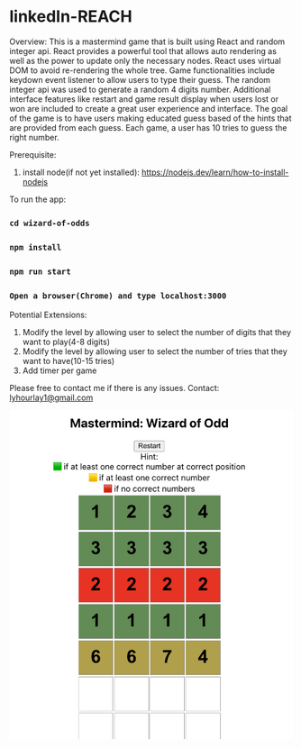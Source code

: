 # linkedIn-REACH

Overview: This is a mastermind game that is built using React and random integer api. 
React provides a powerful tool that allows auto rendering as well as the power to
update only the necessary nodes. React uses virtual DOM to avoid re-rendering the
whole tree. Game functionalities include keydown event listener to allow users to 
type their guess. The random integer api was used to generate a random 4 digits 
number. Additional interface features like restart and game result display when users 
lost or won are included to create a great user experience and interface. The goal
of the game is to have users making educated guess based of the hints that are 
provided from each guess. Each game, a user has 10 tries to guess the right number. 

Prerequisite:
1. install node(if not yet installed): https://nodejs.dev/learn/how-to-install-nodejs


To run the app:
### `cd wizard-of-odds`
### `npm install`
### `npm run start`
### `Open a browser(Chrome) and type localhost:3000`

Potential Extensions:
1. Modify the level by allowing user to select the number of digits that they want to play(4-8 digits)
2. Modify the level by allowing user to select the number of tries that they want to have(10-15 tries)
3. Add timer per game

Please free to contact me if there is any issues. 
Contact: lyhourlay1@gmail.com

![Screenshot](sample.png)
